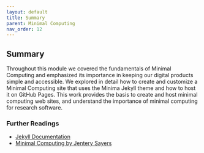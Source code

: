 ```yaml
---
layout: default
title: Summary
parent: Minimal Computing
nav_order: 12
---
```


## Summary

Throughout this module we covered the fundamentals of Minimal Computing and emphasized its importance in keeping our digital products simple and accessible. We explored in detail how to create and customize a Minimal Computing site that uses the Minima Jekyll theme and how to host it on GitHub Pages. This work provides the basis to create and host minimal computing web sites, and understand the importance of minimal computing for research software.

### Further Readings

- [Jekyll Documentation](https://jekyllrb.com/docs)
- [Minimal Computing by Jentery Sayers](https://jntry.work/minimalcomputing/)

